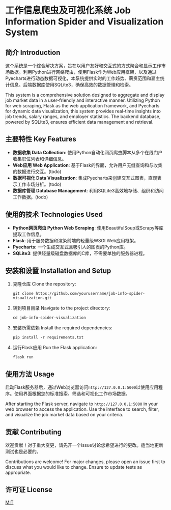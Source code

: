 # 工作信息爬虫及可视化系统 Job Information Spider and Visualization System

## 简介 Introduction

这个系统是一个综合解决方案，旨在以用户友好和交互式的方式聚合和显示工作市场数据。利用Python进行网络爬虫，使用Flask作为Web应用框架，以及通过Pyecharts进行动态数据可视化，本系统提供实时的工作趋势、薪资范围和雇主统计信息。后端数据库使用SQLite3，确保高效的数据管理和检索。

This system is a comprehensive solution designed to aggregate and display job market data in a user-friendly and interactive manner. Utilizing Python for web scraping, Flask as the web application framework, and Pyecharts for dynamic data visualization, this system provides real-time insights into job trends, salary ranges, and employer statistics. The backend database, powered by SQLite3, ensures efficient data management and retrieval.

## 主要特性 Key Features

- **数据收集 Data Collection**: 使用Python自动化网页爬虫脚本从多个在线门户收集职位列表和详细信息。
- **Web应用 Web Application**: 基于Flask的界面，允许用户无缝查询和与收集的数据进行交互。(todo)
- **数据可视化 Data Visualization**: 集成Pyecharts来创建交互式图表，直观表示工作市场分析。(todo)
- **数据库管理 Database Management**: 利用SQLite3高效地存储、组织和访问工作数据。(todo)

## 使用的技术 Technologies Used

- **Python网页爬虫 Python Web Scraping**: 使用BeautifulSoup或Scrapy等库提取工作信息。
- **Flask**: 用于服务数据和渲染前端的轻量级WSGI Web应用框架。
- **Pyecharts**: 一个生成交互式且吸引人的图表的Python库。
- **SQLite3**: 提供轻量级磁盘数据库的C库，不需要单独的服务器进程。

## 安装和设置 Installation and Setup

1. 克隆仓库 Clone the repository:
   ```
   git clone https://github.com/yourusername/job-info-spider-visualization.git
   ```
2. 转到项目目录 Navigate to the project directory:
   ```
   cd job-info-spider-visualization
   ```
3. 安装所需依赖 Install the required dependencies:
   ```
   pip install -r requirements.txt
   ```
4. 运行Flask应用 Run the Flask application:
   ```
   flask run
   ```

## 使用方法 Usage

启动Flask服务器后，通过Web浏览器访问`http://127.0.0.1:5000`以使用应用程序。使用界面根据您的标准搜索、筛选和可视化工作市场数据。

After starting the Flask server, navigate to `http://127.0.0.1:5000` in your web browser to access the application. Use the interface to search, filter, and visualize the job market data based on your criteria.

## 贡献 Contributing

欢迎贡献！对于重大变更，请先开一个issue讨论您希望进行的更改。适当地更新测试也是必要的。

Contributions are welcome! For major changes, please open an issue first to discuss what you would like to change. Ensure to update tests as appropriate.

## 许可证 License

[MIT](https://choosealicense.com/licenses/mit/)
